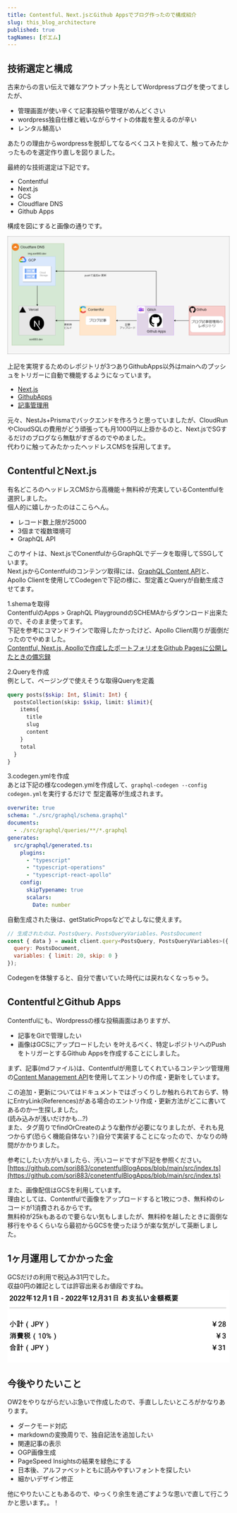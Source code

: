 ```yaml
---
title: Contentful、Next.jsとGithub Appsでブログ作ったので構成紹介
slug: this_blog_architecture
published: true
tagNames: [ポエム]
---
```

## 技術選定と構成

古来からの言い伝えで雑なアウトプット先としてWordpressブログを使ってましたが、
- 管理画面が使い辛くて記事投稿や管理がめんどくさい
- wordpress独自仕様と戦いながらサイトの体裁を整えるのが辛い
- レンタル鯖高い

あたりの理由からwordpressを脱却してなるべくコストを抑えて、触ってみたかったものを選定作り直しを図りました。  

最終的な技術選定は下記です。  

- Contentful
- Next.js
- GCS
- Cloudflare DNS
- Github Apps

構成を図にすると画像の通りです。  

![infra](images/0002/infra.png)

上記を実現するためのレポジトリが3つありGithubApps以外はmainへのプッシュをトリガーに自動で機能するようになっています。  
- [Next.js](https://github.com/sori883/contentfulBlog)
- [GithubApps](https://github.com/sori883/conetentfulBlogApps)
- [記事管理用](https://github.com/sori883/blogContent)

元々、NestJs+Prismaでバックエンドを作ろうと思っていましたが、CloudRunやCloudSQLの費用がどう頑張っても月1000円以上掛かるのと、Next.jsでSGするだけのブログなら無駄がすぎるのでやめました。  
代わりに触ってみたかったヘッドレスCMSを採用してます。  

## ContentfulとNext.js
有名どころのヘッドレスCMSから高機能＋無料枠が充実しているContentfulを選択しました。  
個人的に嬉しかったのはここらへん。  
- レコード数上限が25000
- 3個まで複数環境可
- GraphQL API

このサイトは、Next.jsでConentfulからGraphQLでデータを取得してSSGしています。  
Next.jsからContentfulのコンテンツ取得には、[GraphQL Content API](https://www.contentful.com/developers/docs/references/graphql/)と、Apollo Clientを使用してCodegenで下記の様に、型定義とQueryが自動生成させてます。

1.shemaを取得  
ContentfulのApps > GraphQL PlaygroundのSCHEMAからダウンロード出来たので、そのまま使ってます。  
下記を参考にコマンドラインで取得したかったけど、Apollo Client周りが面倒だったのでやめました。  
[Contentful, Next.js, Apolloで作成したポートフォリオをGithub Pagesに公開したときの備忘録](https://qiita.com/Adacchi3/items/e6d14dda4084f6a88812)

2.Queryを作成  
例として、ページングで使えそうな取得Queryを定義  
```GraphQL
query posts($skip: Int, $limit: Int) {
  postsCollection(skip: $skip, limit: $limit){
    items{
      title
      slug
      content
    }
    total
  }
}
```

3.codegen.ymlを作成  
あとは下記の様なcodegen.ymlを作成して、`graphql-codegen --config codegen.yml`を実行するだけで
型定義等が生成されます。  

```yml
overwrite: true
schema: "./src/graphql/schema.graphql"
documents:
  - ./src/graphql/queries/**/*.graphql
generates:
  src/graphql/generated.ts:
    plugins:
      - "typescript"
      - "typescript-operations"
      - "typescript-react-apollo"
    config:
      skipTypename: true
      scalars:
        Date: number
```

自動生成された後は、getStaticPropsなどでよしなに使えます。  
```js
// 生成されたのは、PostsQuery、PostsQueryVariables、PostsDocument
const { data } = await client.query<PostsQuery, PostsQueryVariables>({
  query: PostsDocument,
  variables: { limit: 20, skip: 0 }
});
```
Codegenを体験すると、自分で書いていた時代には戻れなくなっちゃう。  

## ContentfulとGithub Apps
Contentfulにも、Wordpressの様な投稿画面はありますが、
- 記事をGitで管理したい
- 画像はGCSにアップロードしたい
を叶えるべく、特定レポジトリへのPushをトリガーとするGithub Appsを作成することにしました。  

まず、記事(mdファイル)は、Contentfulが用意してくれているコンテンツ管理用の[Content Management API](https://www.contentful.com/developers/docs/references/content-management-api/)を使用してエントリの作成・更新をしています。  

この追加・更新についてはドキュメントではざっくりしか触れられておらず、特にEntryLink(References)がある場合のエントリ作成・更新方法がどこに書いてあるのか一生探しました。  
(読み込みが浅いだけかも...?)  
また、タグ周りでfindOrCreateのような動作が必要になりましたが、それも見つからず(恐らく機能自体ない？)自分で実装することになったので、かなりの時間がかかりました。  

参考にしたい方がいましたら、汚いコードですが下記を参照ください。  
[https://github.com/sori883/conetentfulBlogApps/blob/main/src/index.ts](https://github.com/sori883/conetentfulBlogApps/blob/main/src/index.ts)  

また、画像配信はGCSを利用しています。  
理由としては、Contentfulで画像をアップロードすると1枚につき、無料枠のレコードが1消費されるからです。  
無料枠が25kもあるので要らない気もしましたが、無料枠を越したときに面倒な移行をやるくらいなら最初からGCSを使ったほうが楽な気がして英断しました。  

## 1ヶ月運用してかかった金
GCSだけの利用で税込み31円でした。  
収益0円の雑記としては許容出来るお値段ですね。  
![月額料金](images/0002/1month_money.png)

## 今後やりたいこと
OW2をやりながらだいぶ急いで作成したので、手直ししたいところがかなりあります。  

- ダークモード対応
- markdownの変換周りで、独自記法を追加したい
- 関連記事の表示
- OGP画像生成
- PageSpeed Insightsの結果を緑色にする
- 日本後、アルファベットともに読みやすいフォントを探したい
- 細かいデザイン修正

他にやりたいこともあるので、ゆっくり余生を過ごすような思いで直して行こうかと思います。。！